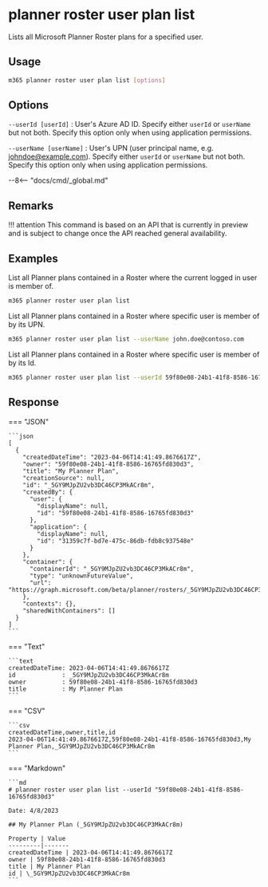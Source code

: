 # planner roster user plan list

Lists all Microsoft Planner Roster plans for a specified user.

## Usage

```sh
m365 planner roster user plan list [options]
```

## Options

`--userId [userId]`
: User's Azure AD ID. Specify either `userId` or `userName` but not both. Specify this option only when using application permissions.

`--userName [userName]`
: User's UPN (user principal name, e.g. johndoe@example.com). Specify either `userId` or `userName` but not both. Specify this option only when using application permissions.

--8<-- "docs/cmd/_global.md"

## Remarks

!!! attention
    This command is based on an API that is currently in preview and is subject to change once the API reached general availability.

## Examples

List all Planner plans contained in a Roster where the current logged in user is member of.

```sh
m365 planner roster user plan list
```

List all Planner plans contained in a Roster where specific user is member of by its UPN.

```sh
m365 planner roster user plan list --userName john.doe@contoso.com
```

List all Planner plans contained in a Roster where specific user is member of by its Id.

```sh
m365 planner roster user plan list --userId 59f80e08-24b1-41f8-8586-16765fd830d3
```

## Response

=== "JSON"

    ```json
    [
      {
        "createdDateTime": "2023-04-06T14:41:49.8676617Z",
        "owner": "59f80e08-24b1-41f8-8586-16765fd830d3",
        "title": "My Planner Plan",
        "creationSource": null,
        "id": "_5GY9MJpZU2vb3DC46CP3MkACr8m",
        "createdBy": {
          "user": {
            "displayName": null,
            "id": "59f80e08-24b1-41f8-8586-16765fd830d3"
          },
          "application": {
            "displayName": null,
            "id": "31359c7f-bd7e-475c-86db-fdb8c937548e"
          }
        },
        "container": {
          "containerId": "_5GY9MJpZU2vb3DC46CP3MkACr8m",
          "type": "unknownFutureValue",
          "url": "https://graph.microsoft.com/beta/planner/rosters/_5GY9MJpZU2vb3DC46CP3MkACr8m"
        },
        "contexts": {},
        "sharedWithContainers": []
      }
    ]
    ```

=== "Text"

    ```text
    createdDateTime: 2023-04-06T14:41:49.8676617Z
    id             : _5GY9MJpZU2vb3DC46CP3MkACr8m
    owner          : 59f80e08-24b1-41f8-8586-16765fd830d3
    title          : My Planner Plan
    ```

=== "CSV"

    ```csv
    createdDateTime,owner,title,id
    2023-04-06T14:41:49.8676617Z,59f80e08-24b1-41f8-8586-16765fd830d3,My Planner Plan,_5GY9MJpZU2vb3DC46CP3MkACr8m
    ```

=== "Markdown"

    ```md
    # planner roster user plan list --userId "59f80e08-24b1-41f8-8586-16765fd830d3"

    Date: 4/8/2023

    ## My Planner Plan (_5GY9MJpZU2vb3DC46CP3MkACr8m)

    Property | Value
    ---------|-------
    createdDateTime | 2023-04-06T14:41:49.8676617Z
    owner | 59f80e08-24b1-41f8-8586-16765fd830d3
    title | My Planner Plan
    id | \_5GY9MJpZU2vb3DC46CP3MkACr8m
    ```
